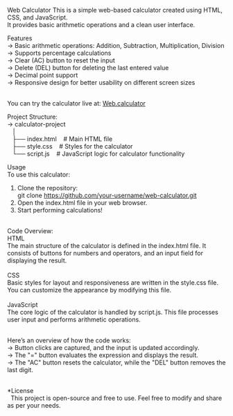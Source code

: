 Web Calculator
This is a simple web-based calculator created using HTML, CSS, and JavaScript. <br>
It provides basic arithmetic operations and a clean user interface. <br>

Features <br>
-> Basic arithmetic operations: Addition, Subtraction, Multiplication, Division <br>
-> Supports percentage calculations <br>
-> Clear (AC) button to reset the input <br>
-> Delete (DEL) button for deleting the last entered value <br>
-> Decimal point support <br>
-> Responsive design for better usability on different screen sizes <br> <br>

You can try the calculator live at: [Web.calculator](https://github.com/Technozamazing/web.calculator.git)  <br>

Project Structure:<br>
-> calculator-project<br>
  &nbsp;&nbsp; │<br>
  &nbsp;&nbsp; ├── index.html   &nbsp;&nbsp;  # Main HTML file<br>
  &nbsp;&nbsp; ├── style.css  &nbsp;&nbsp;  # Styles for the calculator<br>
  &nbsp;&nbsp; └── script.js   &nbsp;&nbsp; # JavaScript logic for calculator functionality<br>

Usage<br>
To use this calculator:<br>
1. Clone the repository:<br>
   git clone https://github.com/your-username/web-calculator.git<br>
2. Open the index.html file in your web browser.<br>
3. Start performing calculations!<br>

<br>
Code Overview:<br>
HTML<br>
The main structure of the calculator is defined in the index.html file. It consists of buttons for numbers and operators, and an input field for displaying the result.<br>
<br>
CSS<br>
Basic styles for layout and responsiveness are written in the style.css file. You can customize the appearance by modifying this file.<br>

<br>
JavaScript<br>
The core logic of the calculator is handled by script.js. This file processes user input and performs arithmetic operations.
<br><br>

Here’s an overview of how the code works:<br>
-> Button clicks are captured, and the input is updated accordingly.<br>
-> The "=" button evaluates the expression and displays the result.<br>
-> The "AC" button resets the calculator, while the "DEL" button removes the last digit.<br>

<br>
*License<br>
&nbsp; This project is open-source and free to use. Feel free to modify and share as per your needs.
